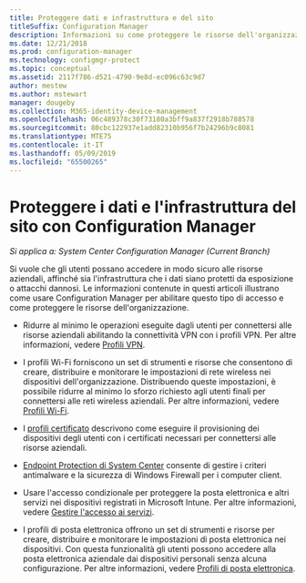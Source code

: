 ```yaml
---
title: Proteggere dati e infrastruttura e del sito
titleSuffix: Configuration Manager
description: Informazioni su come proteggere le risorse dell'organizzazione da esposizione o attacchi dannosi con Configuration Manager.
ms.date: 12/21/2018
ms.prod: configuration-manager
ms.technology: configmgr-protect
ms.topic: conceptual
ms.assetid: 2117f786-d521-4790-9e8d-ec096c63c9d7
author: mestew
ms.author: mstewart
manager: dougeby
ms.collection: M365-identity-device-management
ms.openlocfilehash: 06c489378c30f73180a3bff9a837f2918b788578
ms.sourcegitcommit: 80cbc122937e1add82310b956f7b24296b9c8081
ms.translationtype: MTE75
ms.contentlocale: it-IT
ms.lasthandoff: 05/09/2019
ms.locfileid: "65500265"
---
```

# <a name="protect-data-and-site-infrastructure-with-configuration-manager"></a>Proteggere i dati e l'infrastruttura del sito con Configuration Manager

*Si applica a: System Center Configuration Manager (Current Branch)*

Si vuole che gli utenti possano accedere in modo sicuro alle risorse aziendali, affinché sia l'infrastruttura che i dati siano protetti da esposizione o attacchi dannosi. Le informazioni contenute in questi articoli illustrano come usare Configuration Manager per abilitare questo tipo di accesso e come proteggere le risorse dell'organizzazione.  

- Ridurre al minimo le operazioni eseguite dagli utenti per connettersi alle risorse aziendali abilitando la connettività VPN con i profili VPN. Per altre informazioni, vedere [Profili VPN](/sccm/protect/deploy-use/vpn-profiles).  

- I profili Wi-Fi forniscono un set di strumenti e risorse che consentono di creare, distribuire e monitorare le impostazioni di rete wireless nei dispositivi dell'organizzazione. Distribuendo queste impostazioni, è possibile ridurre al minimo lo sforzo richiesto agli utenti finali per connettersi alle reti wireless aziendali. Per altre informazioni, vedere [Profili Wi-Fi](/sccm/protect/deploy-use/create-wifi-profiles).  

- I [profili certificato](/sccm/protect/deploy-use/introduction-to-certificate-profiles) descrivono come eseguire il provisioning dei dispositivi degli utenti con i certificati necessari per connettersi alle risorse aziendali.  

- [Endpoint Protection di System Center](/sccm/protect/deploy-use/endpoint-protection) consente di gestire i criteri antimalware e la sicurezza di Windows Firewall per i computer client.  

- Usare l'accesso condizionale per proteggere la posta elettronica e altri servizi nei dispositivi registrati in Microsoft Intune. Per altre informazioni, vedere [Gestire l'accesso ai servizi](/sccm/protect/deploy-use/manage-access-to-services).  

- I profili di posta elettronica offrono un set di strumenti e risorse per creare, distribuire e monitorare le impostazioni di posta elettronica nei dispositivi. Con questa funzionalità gli utenti possono accedere alla posta elettronica aziendale dai dispositivi personali senza alcuna configurazione. Per altre informazioni, vedere [Profili di posta elettronica](/sccm/protect/deploy-use/introduction-to-email-profiles).  

